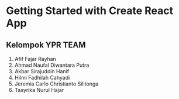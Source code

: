 # Getting Started with Create React App
## Kelompok YPR TEAM

1. Afif Fajar Rayhan
2. Ahmad Naufal Diwantara Putra
3. Akbar Sirajuddin Hanif
4. Hilmi Fadhilah Cahyadi 
5. Jeremia Carlo Christianto Silitonga
6. Tasyrika Nurul Hajar
